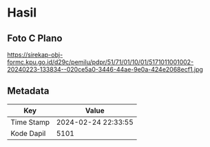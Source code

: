 # Hasil

## Foto C Plano

https://sirekap-obj-formc.kpu.go.id/d29c/pemilu/pdpr/51/71/01/10/01/5171011001002-20240223-133834--020ce5a0-3446-44ae-9e0a-424e2068ecf1.jpg


## Metadata

| Key        | Value               |
| ---------- | ------------------- |
| Time Stamp | 2024-02-24 22:33:55 |
| Kode Dapil | 5101                |



